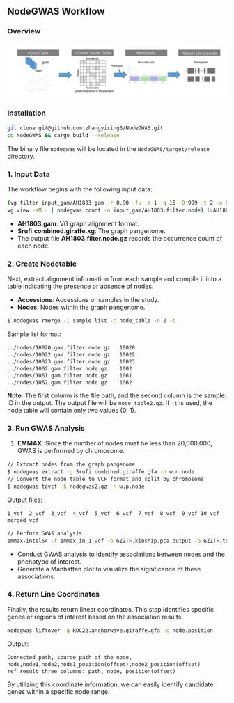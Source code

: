 ## NodeGWAS Workflow

### Overview
![Workflow Diagram](step.png)

### <span id="installation">Installation</span>

```bash
git clone git@github.com:zhangyixing3/NodeGWAS.git
cd NodeGWAS && cargo build --release
```
The binary file `nodegwas` will be located in the `NodeGWAS/target/release` directory.

### 1. Input Data

The workflow begins with the following input data:

```bash
(vg filter input_gam/AH1803.gam -r 0.90 -fu -m 1 -q 15 -D 999 -t 2 -x Srufi.combined.giraffe.xg |
vg view -aM - | nodegwas count -n input_gam/AH1803.filter.node) 1>AH1803.filter.node.log 2>&1
```
- **AH1803.gam**: VG graph alignment format.
- **Srufi.combined.giraffe.xg**: The graph pangenome.
- The output file **AH1803.filter.node.gz** records the occurrence count of each node.

### 2. Create Nodetable

Next, extract alignment information from each sample and compile it into a table indicating the presence or absence of nodes.

- **Accessions**: Accessions or samples in the study.
- **Nodes**: Nodes within the graph pangenome.

```bash
$ nodegwas rmerge -i sample.list -o node_table -n 2 -t
```

Sample list format:
```
../nodes/10020.gam.filter.node.gz	10020
../nodes/10022.gam.filter.node.gz	10022
../nodes/10023.gam.filter.node.gz	10023
../nodes/1002.gam.filter.node.gz	1002
../nodes/1061.gam.filter.node.gz	1061
../nodes/1062.gam.filter.node.gz	1062
```
**Note**: The first column is the file path, and the second column is the sample ID in the output. The output file will be `node_table2.gz`. If `-t` is used, the node table will contain only two values (0, 1).

### 3. Run GWAS Analysis

1. **EMMAX**: Since the number of nodes must be less than 20,000,000, GWAS is performed by chromosome.

```bash
// Extract nodes from the graph pangenome
$ nodegwas extract -g Srufi.combined.giraffe.gfa -n w.n.node
// Convert the node table to VCF format and split by chromosome
$ nodegwas tovcf -k nodegwas2.gz -n w.p.node
```
Output files:
```
1_vcf  2_vcf  3_vcf  4_vcf  5_vcf  6_vcf  7_vcf  8_vcf  9_vcf 10_vcf merged_vcf
```

```bash
// Perform GWAS analysis
emmax-intel64 -t emmax_in_1_vcf -o GZZTF.kinship.pca.output -p GZZTF.trait.order -k merge.kinship -c merge.pca
```
- Conduct GWAS analysis to identify associations between nodes and the phenotype of interest.
- Generate a Manhattan plot to visualize the significance of these associations.

### 4. Return Line Coordinates

Finally, the results return linear coordinates. This step identifies specific genes or regions of interest based on the association results.

```bash
Nodegwas liftover -g ROC22.anchorwave.giraffe.gfa -o node.position
```
Output:
```
Connected path, source path of the node, node,node1,node2,node1_position(offset),node2_position(offset)
ref_result three columns: path, node, position(offset)
```
By utilizing this coordinate information, we can easily identify candidate genes within a specific node range.

